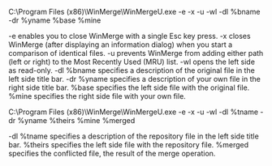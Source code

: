 
C:\Program Files (x86)\WinMerge\WinMergeU.exe -e -x -u -wl -dl %bname -dr %yname %base %mine

-e enables you to close WinMerge with a single Esc key press.
-x closes WinMerge (after displaying an information dialog) when you start a comparison of identical files.
-u prevents WinMerge from adding either path (left or right) to the Most Recently Used (MRU) list.
-wl opens the left side as read-only.
-dl %bname specifies a description of the original file in the left side title bar.
-dr %yname specifies a description of your own file in the right side title bar.
%base specifies the left side file with the original file.
%mine specifies the right side file with your own file.


C:\Program Files (x86)\WinMerge\WinMergeU.exe -e -x -u -wl -dl %tname -dr %yname %theirs %mine %merged

-dl %tname specifies a description of the repository file in the left side title bar.
%theirs specifies the left side file with the repository file.
%merged specifies the conflicted file, the result of the merge operation.
